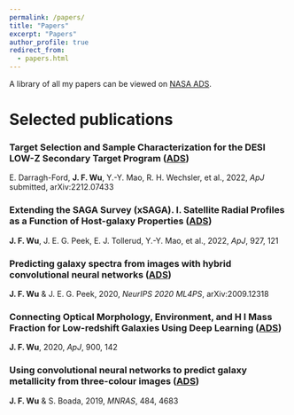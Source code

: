 ```yaml
---
permalink: /papers/
title: "Papers"
excerpt: "Papers"
author_profile: true
redirect_from: 
  - papers.html
---
```


A library of all my papers can be viewed on [NASA ADS](https://ui.adsabs.harvard.edu/user/libraries/cEIZdS8tReiOS8sKk7LR7g).

# Selected publications

###  Target Selection and Sample Characterization for the DESI LOW-Z Secondary Target Program ([ADS](https://ui.adsabs.harvard.edu/abs/2022arXiv221207433D/abstract))
E. Darragh-Ford, **J. F. Wu**, Y.-Y. Mao, R. H. Wechsler, et al., 2022, *ApJ* submitted, arXiv:2212.07433

### Extending the SAGA Survey (xSAGA). I. Satellite Radial Profiles as a Function of Host-galaxy Properties ([ADS](https://ui.adsabs.harvard.edu/abs/2022ApJ...927..121W/abstract))
**J. F. Wu**, J. E. G. Peek, E. J. Tollerud, Y.-Y. Mao, et al., 2022, *ApJ*, 927, 121

### Predicting galaxy spectra from images with hybrid convolutional neural networks ([ADS](https://ui.adsabs.harvard.edu/abs/2020arXiv200912318W/abstract))
**J. F. Wu** & J. E. G. Peek, 2020, *NeurIPS 2020 ML4PS*, arXiv:2009.12318

### Connecting Optical Morphology, Environment, and H I Mass Fraction for Low-redshift Galaxies Using Deep Learning ([ADS](https://ui.adsabs.harvard.edu/abs/2020ApJ...900..142W/abstract))
**J. F. Wu**, 2020, *ApJ*, 900, 142

### Using convolutional neural networks to predict galaxy metallicity from three-colour images ([ADS](https://ui.adsabs.harvard.edu/abs/2019MNRAS.484.4683W/abstract))
**J. F. Wu** & S. Boada, 2019, *MNRAS*, 484, 4683